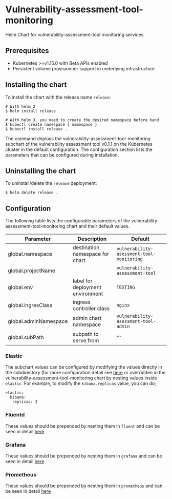 
# Vulnerability-assessment-tool-monitoring
Helm Chart for vulnerability-assessment-tool monitoring services

## Prerequisites
-   Kubernetes >=v1.15.0 with Beta APIs enabled
-   Persistent volume provisionner support in underlying infrastructure

## Installing the chart
To install the chart with the release name `release`:
```console
# With helm 2
$ helm install release .

# With helm 3, you need to create the desired namespace before hand
$ kubectl create namespace { namespace }
$ kubectl install release .
```

The command deploys the vulnerability-assessment-tool-monitoring subchart of the vulnerability assessment tool v0.1.1
on the Kubernetes cluster in the default configuration. The configuration section lists
the parameters that can be configured during installation.

## Uninstalling the chart
To uninstall/delete the `release` deployment:
```console
$ helm delete release .
```

## Configuration
The following table lists the configurable parameters of the vulnerability-assessment-tool-monitoring chart and their default values.

| Parameter             | Description                      | Default                                   |
| --------------------- | -------------------------------- | ----------------------------------------- |
| global.namespace      | destination namespace for chart  | `vulnerability-asessment-tool-monitoring` |
| global.projectName    |                                  | `vulnerability-assessment-tool`           |
| global.env            | label for deployment environment | `TESTING`                                 |
| global.ingresClass    | ingress controller class         | `nginx`                                   |
| global.adminNamespace | admin chart namespace            | `vulnerability-asessment-tool-admin`      |
| global.subPath        | subpath to serve from            | `""`                                      |

### Elastic
The subchart values can be configured by modifying the values directly in the subdirectory (for more configuration detail see [here](charts/elastic/README.md) or overridden in the vulnerability-assessment-tool-monitoring chart by nesting values inside `elastic`. For example, to modify the `kibana.replicas` value, you can do;
```
elastic:
  kibana:
   replicas: 2
```


### Fluentd
These values should be prepended by nesting them in `fluent` and can be seen in detail [here](charts/fluentd/README.md)

### Grafana
These values should be prepended by nesting them in `grafana` and can be seen in detail [here](charts/grafana/README.md)

### Prometheus
These values should be prepended by nesting them in `prometheus` and can be seen in detail [here](charts/prometheus/README.md)

